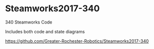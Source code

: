 # Steamworks2017-340
340 Steamworks Code

Includes both code and state diagrams

https://github.com/Greater-Rochester-Robotics/Steamworks2017-340
